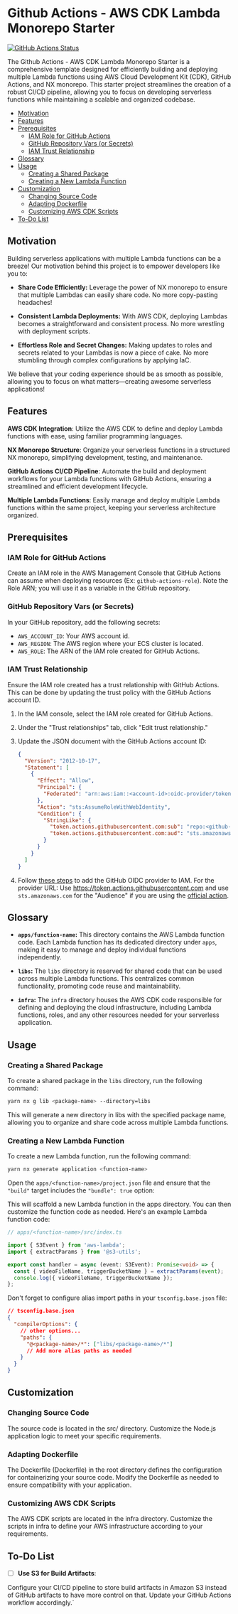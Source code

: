 # Github Actions - AWS CDK Lambda Monorepo Starter

[![GitHub Actions Status](https://github.com/nguyenkhavi/gha-cdk-lambda-monorepo/actions/workflows/dev.yaml/badge.svg)](https://github.com/nguyenkhavi/gha-cdk-lambda-monorepo/actions)

The Github Actions - AWS CDK Lambda Monorepo Starter is a comprehensive template designed for efficiently building and deploying multiple Lambda functions using AWS Cloud Development Kit (CDK), GitHub Actions, and NX monorepo. This starter project streamlines the creation of a robust CI/CD pipeline, allowing you to focus on developing serverless functions while maintaining a scalable and organized codebase.

- [Motivation](#motivation)
- [Features](#features)
- [Prerequisites](#prerequisites)
  - [IAM Role for GitHub Actions](#iam-role-for-github-actions)
  - [GitHub Repository Vars (or Secrets)](#github-repository-vars-or-secrets)
  - [IAM Trust Relationship](#iam-trust-relationship)
- [Glossary](#glossary)
- [Usage](#usage)
  - [Creating a Shared Package](#creating-a-shared-package)
  - [Creating a New Lambda Function](#creating-a-new-lambda-function)
- [Customization](#customization)
  - [Changing Source Code](#changing-source-code)
  - [Adapting Dockerfile](#adapting-dockerfile)
  - [Customizing AWS CDK Scripts](#customizing-aws-cdk-scripts)
- [To-Do List](#to-do-list)

## Motivation

Building serverless applications with multiple Lambda functions can be a breeze! Our motivation behind this project is to empower developers like you to:

- **Share Code Efficiently:** Leverage the power of NX monorepo to ensure that multiple Lambdas can easily share code. No more copy-pasting headaches!

- **Consistent Lambda Deployments:** With AWS CDK, deploying Lambdas becomes a straightforward and consistent process. No more wrestling with deployment scripts.

- **Effortless Role and Secret Changes:** Making updates to roles and secrets related to your Lambdas is now a piece of cake. No more stumbling through complex configurations by applying IaC.

We believe that your coding experience should be as smooth as possible, allowing you to focus on what matters—creating awesome serverless applications!

## Features

**AWS CDK Integration**: Utilize the AWS CDK to define and deploy Lambda functions with ease, using familiar programming languages.

**NX Monorepo Structure**: Organize your serverless functions in a structured NX monorepo, simplifying development, testing, and maintenance.

**GitHub Actions CI/CD Pipeline**: Automate the build and deployment workflows for your Lambda functions with GitHub Actions, ensuring a streamlined and efficient development lifecycle.

**Multiple Lambda Functions**: Easily manage and deploy multiple Lambda functions within the same project, keeping your serverless architecture organized.

## Prerequisites

### IAM Role for GitHub Actions

Create an IAM role in the AWS Management Console that GitHub Actions can assume when deploying resources (Ex: `github-actions-role`).
Note the Role ARN; you will use it as a variable in the GitHub repository.

### GitHub Repository Vars (or Secrets)

In your GitHub repository, add the following secrets:

- `AWS_ACCOUNT_ID`: Your AWS account id.
- `AWS_REGION`: The AWS region where your ECS cluster is located.
- `AWS_ROLE`: The ARN of the IAM role created for GitHub Actions.

### IAM Trust Relationship

Ensure the IAM role created has a trust relationship with GitHub Actions. This can be done by updating the trust policy with the GitHub Actions account ID.

1. In the IAM console, select the IAM role created for GitHub Actions.

2. Under the "Trust relationships" tab, click "Edit trust relationship."

3. Update the JSON document with the GitHub Actions account ID:

   ```json
   {
     "Version": "2012-10-17",
     "Statement": [
       {
         "Effect": "Allow",
         "Principal": {
           "Federated": "arn:aws:iam::<account-id>:oidc-provider/token.actions.githubusercontent.com"
         },
         "Action": "sts:AssumeRoleWithWebIdentity",
         "Condition": {
           "StringLike": {
             "token.actions.githubusercontent.com:sub": "repo:<github-username>/<github-repo>:*",
             "token.actions.githubusercontent.com:aud": "sts.amazonaws.com"
           }
         }
       }
     ]
   }
   ```

4. Follow [these steps](https://docs.aws.amazon.com/IAM/latest/UserGuide/id_roles_providers_create_oidc.html) to add the GitHub OIDC provider to IAM. For the provider URL: Use https://token.actions.githubusercontent.com and use `sts.amazonaws.com` for the "Audience" if you are using the [official action](https://github.com/aws-actions/configure-aws-credentials).

## Glossary

- **`apps/function-name`:** This directory contains the AWS Lambda function code. Each Lambda function has its dedicated directory under `apps`, making it easy to manage and deploy individual functions independently.

- **`libs`:** The `libs` directory is reserved for shared code that can be used across multiple Lambda functions. This centralizes common functionality, promoting code reuse and maintainability.

- **`infra`:** The `infra` directory houses the AWS CDK code responsible for defining and deploying the cloud infrastructure, including Lambda functions, roles, and any other resources needed for your serverless application.

## Usage

### Creating a Shared Package

To create a shared package in the `libs` directory, run the following command:

```bash
yarn nx g lib <package-name> --directory=libs
```

This will generate a new directory in libs with the specified package name, allowing you to organize and share code across multiple Lambda functions.

### Creating a New Lambda Function

To create a new Lambda function, run the following command:

```bash
yarn nx generate application <function-name>
```

Open the `apps/<function-name>/project.json` file and ensure that the `"build"` target includes the `"bundle": true` option:

This will scaffold a new Lambda function in the apps directory. You can then customize the function code as needed. Here's an example Lambda function code:

```typescript
// apps/<function-name>/src/index.ts

import { S3Event } from 'aws-lambda';
import { extractParams } from '@s3-utils';

export const handler = async (event: S3Event): Promise<void> => {
  const { videoFileName, triggerBucketName } = extractParams(event);
  console.log({ videoFileName, triggerBucketName });
};
```

Don't forget to configure alias import paths in your `tsconfig.base.json` file:

```json
// tsconfig.base.json
{
  "compilerOptions": {
    // other options...
    "paths": {
      "@<package-name>/*": ["libs/<package-name>/*"]
      // Add more alias paths as needed
    }
  }
}
```

## Customization

### Changing Source Code

The source code is located in the src/ directory. Customize the Node.js application logic to meet your specific requirements.

### Adapting Dockerfile

The Dockerfile (Dockerfile) in the root directory defines the configuration for containerizing your source code. Modify the Dockerfile as needed to ensure compatibility with your application.

### Customizing AWS CDK Scripts

The AWS CDK scripts are located in the infra directory. Customize the scripts in infra to define your AWS infrastructure according to your requirements.

## To-Do List

- [ ] **Use S3 for Build Artifacts**:

Configure your CI/CD pipeline to store build artifacts in Amazon S3 instead of GitHub artifacts to have more control on that. Update your GitHub Actions workflow accordingly.`
